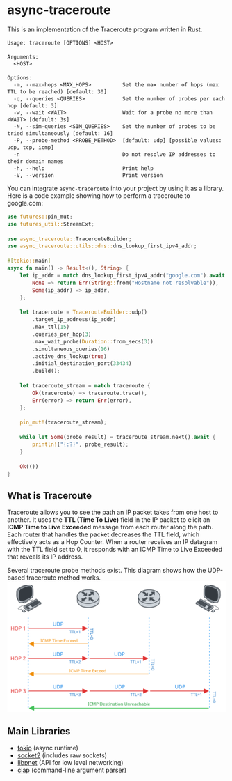 # async-traceroute

This is an implementation of the Traceroute program written in Rust.
```
Usage: traceroute [OPTIONS] <HOST>

Arguments:
  <HOST>  

Options:
  -m, --max-hops <MAX_HOPS>          Set the max number of hops (max TTL to be reached) [default: 30]
  -q, --queries <QUERIES>            Set the number of probes per each hop [default: 3]
  -w, --wait <WAIT>                  Wait for a probe no more than <WAIT> [default: 3s]
  -N, --sim-queries <SIM_QUERIES>    Set the number of probes to be tried simultaneously [default: 16]
  -P, --probe-method <PROBE_METHOD>  [default: udp] [possible values: udp, tcp, icmp]
  -n                                 Do not resolve IP addresses to their domain names
  -h, --help                         Print help
  -V, --version                      Print version
```
You can integrate `async-traceroute` into your project by using it as a library. Here is a code example showing how to
perform a traceroute to google.com:
```rust
use futures::pin_mut;
use futures_util::StreamExt;

use async_traceroute::TracerouteBuilder;
use async_traceroute::utils::dns::dns_lookup_first_ipv4_addr;

#[tokio::main]
async fn main() -> Result<(), String> {
    let ip_addr = match dns_lookup_first_ipv4_addr("google.com").await {
        None => return Err(String::from("Hostname not resolvable")),
        Some(ip_addr) => ip_addr,
    };
    
    let traceroute = TracerouteBuilder::udp()
        .target_ip_address(ip_addr)
        .max_ttl(15)
        .queries_per_hop(3)
        .max_wait_probe(Duration::from_secs(3))
        .simultaneous_queries(16)
        .active_dns_lookup(true)
        .initial_destination_port(33434)
        .build();
    
    let traceroute_stream = match traceroute {
        Ok(traceroute) => traceroute.trace(),
        Err(error) => return Err(error),
    };

    pin_mut!(traceroute_stream);
    
    while let Some(probe_result) = traceroute_stream.next().await {
        println!("{:?}", probe_result);
    }

    Ok(())
}
```
## What is Traceroute
Traceroute allows you to see the path an IP packet takes from one host to another. It uses the **TTL (Time To Live)** field
in the IP packet to elicit an **ICMP Time to Live Exceeded** message from each router along the path. Each router that handles the
packet decreases the TTL field, which effectively acts as a Hop Counter. When a router receives an IP datagram with the
TTL field set to 0, it responds with an ICMP Time to Live Exceeded that reveals its IP address. 

Several traceroute probe methods exist. This diagram shows how the UDP-based traceroute method works.
![traceroute.svg](traceroute.svg)

## Main Libraries
- [tokio](https://tokio.rs/) (async runtime)
- [socket2](https://crates.io/crates/socket2) (includes raw sockets)
- [libpnet](https://github.com/libpnet/libpnet) (API for low level networking)
- [clap](https://docs.rs/clap/latest/clap/) (command-line argument parser)